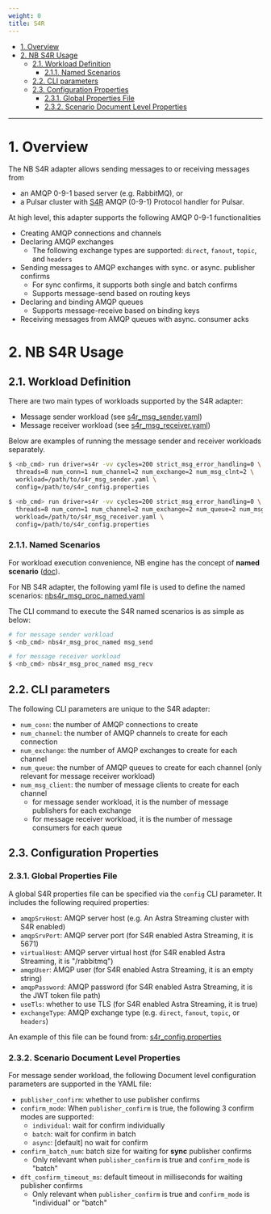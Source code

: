 ```yaml
---
weight: 0
title: S4R
---
```

- [1. Overview](#1-overview)
- [2. NB S4R Usage](#2-nb-s4r-usage)
    - [2.1. Workload Definition](#21-workload-definition)
        - [2.1.1. Named Scenarios](#211-named-scenarios)
    - [2.2. CLI parameters](#22-cli-parameters)
    - [2.3. Configuration Properties](#23-configuration-properties)
        - [2.3.1. Global Properties File](#231-global-properties-file)
        - [2.3.2. Scenario Document Level Properties](#232-scenario-document-level-properties)

---

# 1. Overview

The NB S4R adapter allows sending messages to or receiving messages from
* an AMQP 0-9-1 based server (e.g. RabbitMQ), or
* a Pulsar cluster with [S4R](https://github.com/datastax/starlight-for-rabbitmq) AMQP (0-9-1) Protocol handler for Pulsar.

At high level, this adapter supports the following AMQP 0-9-1 functionalities
* Creating AMQP connections and channels
* Declaring AMQP exchanges
    * The following exchange types are supported: `direct`, `fanout`, `topic`, and `headers`
* Sending messages to AMQP exchanges with sync. or async. publisher confirms
    * For sync confirms, it supports both single and batch confirms
    * Supports message-send based on routing keys
* Declaring and binding AMQP queues
    * Supports message-receive based on binding keys
* Receiving messages from AMQP queues with async. consumer acks

# 2. NB S4R Usage

## 2.1. Workload Definition

There are two main types of workloads supported by the S4R adapter:
* Message sender workload (see [s4r_msg_sender.yaml](scenarios/s4r_msg_sender.yaml))
* Message receiver workload (see [s4r_msg_receiver.yaml](scenarios/s4r_msg_receiver.yaml))

Below are examples of running the message sender and receiver workloads separately.
```bash
$ <nb_cmd> run driver=s4r -vv cycles=200 strict_msg_error_handling=0 \
  threads=8 num_conn=1 num_channel=2 num_exchange=2 num_msg_clnt=2 \
  workload=/path/to/s4r_msg_sender.yaml \
  config=/path/to/s4r_config.properties
```

```bash
$ <nb_cmd> run driver=s4r -vv cycles=200 strict_msg_error_handling=0 \
  threads=8 num_conn=1 num_channel=2 num_exchange=2 num_queue=2 num_msg_clnt=2 \
  workload=/path/to/s4r_msg_receiver.yaml \
  config=/path/to/s4r_config.properties
```

### 2.1.1. Named Scenarios

For workload execution convenience, NB engine has the concept of **named scenario** ([doc](https://docs.nosqlbench.io/workloads-101/11-named-scenarios/)).

For NB S4R adapter, the following yaml file is used to define the named scenarios: [nbs4r_msg_proc_named.yaml](scenarios/nbs4r_msg_proc_named.yaml)

The CLI command to execute the S4R named scenarios is as simple as below:
```bash
# for message sender workload
$ <nb_cmd> nbs4r_msg_proc_named msg_send

# for message receiver workload
$ <nb_cmd> nbs4r_msg_proc_named msg_recv
```

## 2.2. CLI parameters

The following CLI parameters are unique to the S4R adapter:

* `num_conn`: the number of AMQP connections to create
* `num_channel`: the number of AMQP channels to create for each connection
* `num_exchange`: the number of AMQP exchanges to create for each channel
* `num_queue`: the number of AMQP queues to create for each channel (only relevant for message receiver workload)
* `num_msg_client`: the number of message clients to create for each channel
    * for message sender workload, it is the number of message publishers for each exchange
    * for message receiver workload, it is the number of message consumers for each queue

## 2.3. Configuration Properties

### 2.3.1. Global Properties File

A global S4R properties file can be specified via the `config` CLI parameter. It includes the following required properties:
* `amqpSrvHost`: AMQP server host (e.g. An Astra Streaming cluster with S4R enabled)
* `amqpSrvPort`: AMQP server port (for S4R enabled Astra Streaming, it is 5671)
* `virtualHost`: AMQP server virtual host (for S4R enabled Astra Streaming, it is "<tenant>/rabbitmq")
* `amqpUser`: AMQP user (for S4R enabled Astra Streaming, it is an empty string)
* `amqpPassword`: AMQP password (for S4R enabled Astra Streaming, it is the JWT token file path)
* `useTls`: whether to use TLS (for S4R enabled Astra Streaming, it is true)
* `exchangeType`: AMQP exchange type (e.g. `direct`, `fanout`, `topic`, or `headers`)

An example of this file can be found from: [s4r_config.properties](conf/s4r_config.properties)

### 2.3.2. Scenario Document Level Properties

For message sender workload, the following Document level configuration parameters are supported in the YAML file:
* `publisher_confirm`: whether to use publisher confirms
* `confirm_mode`: When `publisher_confirm` is true, the following 3 confirm modes are supported:
    * `individual`: wait for confirm individually
    * `batch`: wait for confirm in batch
    * `async`: [default] no wait for confirm
* `confirm_batch_num`: batch size for waiting for **sync** publisher confirms
    * Only relevant when `publisher_confirm` is true and `confirm_mode` is "batch"
* `dft_confirm_timeout_ms`: default timeout in milliseconds for waiting publisher confirms
    * Only relevant when `publisher_confirm` is true and `confirm_mode` is "individual" or "batch"
